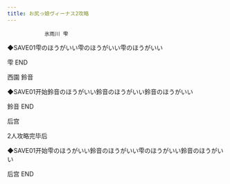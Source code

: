 ```yaml
---
title: お尻っ娘ヴィーナス2攻略
---
```


                氷雨川 雫

◆SAVE01雫のほうがいい雫のほうがいい雫のほうがいい

雫 END

西園 鈴音

◆SAVE01开始鈴音のほうがいい鈴音のほうがいい鈴音のほうがいい

鈴音 END

后宫

2人攻略完毕后

◆SAVE01开始雫のほうがいい鈴音のほうがいい雫のほうがいい鈴音のほうがいい

后宫 END
              
